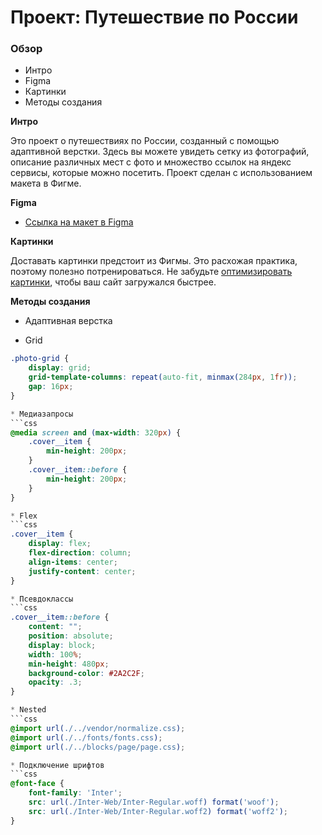 # Проект: Путешествие по России

### Обзор
* Интро
* Figma
* Картинки
* Методы создания

**Интро**

Это проект о путешествиях по России, созданный с помощью адаптивной верстки. Здесь вы можете увидеть сетку из фотографий, описание различных мест с фото и множество ссылок на яндекс сервисы, которые можно посетить. Проект сделан с использованием макета в Фигме.

**Figma**

* [Ссылка на макет в Figma](https://www.figma.com/file/5S2WSbEFL6awjVWJ0NWL8Q/Sprint-3_-Russia-_-desktop-mobile?node-id=28503%3A0)

**Картинки**

Доставать картинки предстоит из Фигмы. Это расхожая практика, поэтому полезно потренироваться.
Не забудьте [оптимизировать картинки](https://tinypng.com/), чтобы ваш сайт загружался быстрее.

**Методы создания**

* Адаптивная верстка


* Grid
```css
.photo-grid {
    display: grid;
    grid-template-columns: repeat(auto-fit, minmax(284px, 1fr));
    gap: 16px;
}

* Медиазапросы
```css
@media screen and (max-width: 320px) {
    .cover__item {
        min-height: 200px;
    }
    .cover__item::before {
        min-height: 200px;
    }
}

* Flex
```css
.cover__item {
    display: flex;
    flex-direction: column;
    align-items: center;
    justify-content: center;
}

* Псевдоклассы
```css
.cover__item::before {
    content: "";
    position: absolute;
    display: block;
    width: 100%;
    min-height: 480px;
    background-color: #2A2C2F;
    opacity: .3;
}

* Nested
```css
@import url(./../vendor/normalize.css);
@import url(./../fonts/fonts.css);
@import url(./../blocks/page/page.css);

* Подключение шрифтов
```css
@font-face {
    font-family: 'Inter';
    src: url(./Inter-Web/Inter-Regular.woff) format('woof');
    src: url(./Inter-Web/Inter-Regular.woff2) format('woff2');
}
